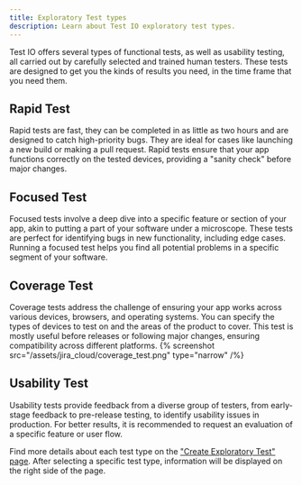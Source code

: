 ```yaml
---
title: Exploratory Test types
description: Learn about Test IO exploratory test types.
---
```


Test IO offers several types of functional tests, as well as usability testing, all carried out by carefully selected and trained human testers. These tests are designed to get you the kinds of results you need, in the time frame that you need them.

## Rapid Test

Rapid tests are fast, they can be completed in as little as two hours and are designed to catch high-priority bugs. They are ideal for cases like launching a new build or making a pull request. Rapid tests ensure that your app functions correctly on the tested devices, providing a "sanity check" before major changes.

## Focused Test

Focused tests involve a deep dive into a specific feature or section of your app, akin to putting a part of your software under a microscope. These tests are perfect for identifying bugs in new functionality, including edge cases. Running a focused test helps you find all potential problems in a specific segment of your software.

## Coverage Test

Coverage tests address the challenge of ensuring your app works across various devices, browsers, and operating systems. You can specify the types of devices to test on and the areas of the product to cover. This test is mostly useful before releases or following major changes, ensuring compatibility across different platforms.
{% screenshot src="/assets/jira_cloud/coverage_test.png" type="narrow" /%}

## Usability Test

Usability tests provide feedback from a diverse group of testers, from early-stage feedback to pre-release testing, to identify usability issues in production. For better results, it is recommended to request an evaluation of a specific feature or user flow.

Find more details about each test type on the ["Create Exploratory Test" page](/docs/jira_cloud/create_exploratory_test). After selecting a specific test type, information will be displayed on the right side of the page.
